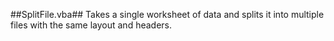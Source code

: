 ##SplitFile.vba##
Takes a single worksheet of data and splits it into multiple files with the same layout and headers.

